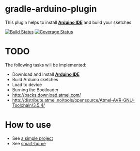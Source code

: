 # gradle-arduino-plugin
This plugin helps to install **[Arduino IDE](https://www.arduino.cc/en/Main/Software)** and build your sketches

[![Build Status](https://travis-ci.org/zhurlik/gradle-arduino-plugin.svg?branch=master)](https://travis-ci.org/zhurlik/gradle-arduino-plugin)
[![Coverage Status](https://coveralls.io/repos/github/zhurlik/gradle-arduino-plugin/badge.svg?branch=master)](https://coveralls.io/github/zhurlik/gradle-arduino-plugin?branch=master)

# TODO
The following tasks will be implemented:
* Download and Install **[Arduino IDE](https://www.arduino.cc/en/Main/Software)**
* Build Arduino sketches
* Load to device
* Burning the Bootloader
* http://packs.download.atmel.com/
* http://distribute.atmel.no/tools/opensource/Atmel-AVR-GNU-Toolchain/3.5.4/


# How to use
* See [a simple project](sample)
* See [smart-home](https://github.com/zhurlik/smart-home/blob/master/arduino/studio/build.gradle)
